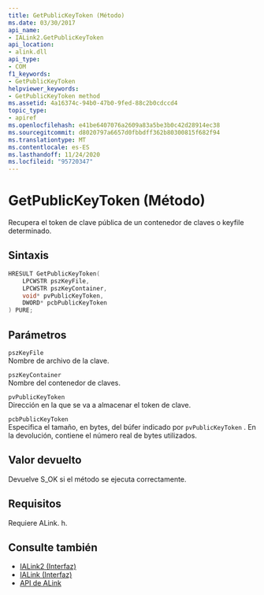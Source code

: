 ```yaml
---
title: GetPublicKeyToken (Método)
ms.date: 03/30/2017
api_name:
- IALink2.GetPublicKeyToken
api_location:
- alink.dll
api_type:
- COM
f1_keywords:
- GetPublicKeyToken
helpviewer_keywords:
- GetPublicKeyToken method
ms.assetid: 4a16374c-94b0-47b0-9fed-88c2b0cdccd4
topic_type:
- apiref
ms.openlocfilehash: e41be6407076a2609a83a5be3b0c42d28914ec38
ms.sourcegitcommit: d8020797a6657d0fbbdff362b80300815f682f94
ms.translationtype: MT
ms.contentlocale: es-ES
ms.lasthandoff: 11/24/2020
ms.locfileid: "95720347"
---
```

# <a name="getpublickeytoken-method"></a>GetPublicKeyToken (Método)

Recupera el token de clave pública de un contenedor de claves o keyfile determinado.  
  
## <a name="syntax"></a>Sintaxis  
  
```cpp  
HRESULT GetPublicKeyToken(  
    LPCWSTR pszKeyFile,  
    LPCWSTR pszKeyContainer,  
    void* pvPublicKeyToken,  
    DWORD* pcbPublicKeyToken  
) PURE;  
```  
  
## <a name="parameters"></a>Parámetros  

 `pszKeyFile`  
 Nombre de archivo de la clave.  
  
 `pszKeyContainer`  
 Nombre del contenedor de claves.  
  
 `pvPublicKeyToken`  
 Dirección en la que se va a almacenar el token de clave.  
  
 `pcbPublicKeyToken`  
 Especifica el tamaño, en bytes, del búfer indicado por `pvPublicKeyToken` . En la devolución, contiene el número real de bytes utilizados.  
  
## <a name="return-value"></a>Valor devuelto  

 Devuelve S_OK si el método se ejecuta correctamente.  
  
## <a name="requirements"></a>Requisitos  

 Requiere ALink. h.  
  
## <a name="see-also"></a>Consulte también

- [IALink2 (Interfaz)](ialink2-interface.md)
- [IALink (Interfaz)](ialink-interface.md)
- [API de ALink](index.md)

